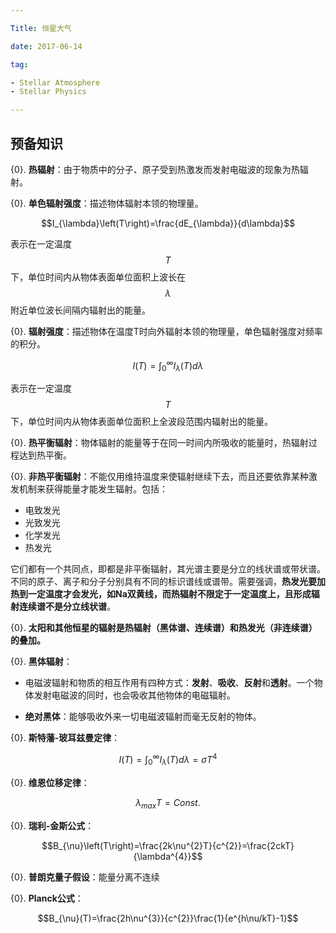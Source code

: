 ```yaml
---

Title: 恒星大气

date: 2017-06-14

tag:

- Stellar Atmosphere
- Stellar Physics

---
```


## 预备知识

{0}.  **热辐射**：由于物质中的分子、原子受到热激发而发射电磁波的现象为热辐射。

{0}.  **单色辐射强度**：描述物体辐射本领的物理量。

   $$I_{\lambda}\left(T\right)=\frac{dE_{\lambda}}{d\lambda}$$

   表示在一定温度$$T$$下，单位时间内从物体表面单位面积上波长在$$\lambda$$附近单位波长间隔内辐射出的能量。

{0}.  **辐射强度**：描述物体在温度T时向外辐射本领的物理量，单色辐射强度对频率的积分。

   $$I\left(T\right)=\int^{\infty}_{0}I_{\lambda}\left(T\right)d\lambda$$

   表示在一定温度$$T$$下，单位时间内从物体表面单位面积上全波段范围内辐射出的能量。

{0}.  **热平衡辐射**：物体辐射的能量等于在同一时间内所吸收的能量时，热辐射过程达到热平衡。

{0}.  **非热平衡辐射**：不能仅用维持温度来使辐射继续下去，而且还要依靠某种激发机制来获得能量才能发生辐射。包括：

   - 电致发光
   - 光致发光
   - 化学发光
   - 热发光

   它们都有一个共同点，即都是非平衡辐射，其光谱主要是分立的线状谱或带状谱。不同的原子、离子和分子分别具有不同的标识谱线或谱带。需要强调，**热发光要加热到一定温度才会发光，如Na双黄线，而热辐射不限定于一定温度上，且形成辐射连续谱不是分立线状谱**。

{0}.  **太阳和其他恒星的辐射是热辐射（黑体谱、连续谱）和热发光（非连续谱）的叠加。**

{0}.  **黑体辐射**：

   - 电磁波辐射和物质的相互作用有四种方式：**发射**、**吸收**、**反射**和**透射**。一个物体发射电磁波的同时，也会吸收其他物体的电磁辐射。

   - **绝对黑体**：能够吸收外来一切电磁波辐射而毫无反射的物体。

{0}.  **斯特藩-玻耳兹曼定律**：

   $$I\left(T\right)=\int^{\infty}_{0}I_{\lambda}\left(T\right)d\lambda=\sigma T^{4}$$

{0}.  **维恩位移定律**：

   $$\lambda_{max}T=Const.$$

{0}.  **瑞利-金斯公式**：

 $$B_{\nu}\left(T\right)=\frac{2k\nu^{2}T}{c^{2}}=\frac{2ckT}{\lambda^{4}}$$

{0}.  **普朗克量子假设**：能量分离不连续

{0}.  **Planck公式**：

 $$B_{\nu}(T)=\frac{2h\nu^{3}}{c^{2}}\frac{1}{e^{h\nu/kT}-1}$$

